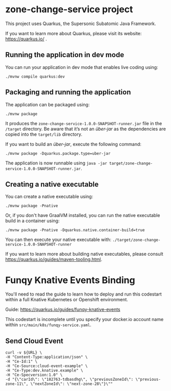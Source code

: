 # zone-change-service project

This project uses Quarkus, the Supersonic Subatomic Java Framework.

If you want to learn more about Quarkus, please visit its website: https://quarkus.io/ .

## Running the application in dev mode

You can run your application in dev mode that enables live coding using:
```shell script
./mvnw compile quarkus:dev
```

## Packaging and running the application

The application can be packaged using:
```shell script
./mvnw package
```
It produces the `zone-change-service-1.0.0-SNAPSHOT-runner.jar` file in the `/target` directory.
Be aware that it’s not an _über-jar_ as the dependencies are copied into the `target/lib` directory.

If you want to build an _über-jar_, execute the following command:
```shell script
./mvnw package -Dquarkus.package.type=uber-jar
```

The application is now runnable using `java -jar target/zone-change-service-1.0.0-SNAPSHOT-runner.jar`.

## Creating a native executable

You can create a native executable using: 
```shell script
./mvnw package -Pnative
```

Or, if you don't have GraalVM installed, you can run the native executable build in a container using: 
```shell script
./mvnw package -Pnative -Dquarkus.native.container-build=true
```

You can then execute your native executable with: `./target/zone-change-service-1.0.0-SNAPSHOT-runner`

If you want to learn more about building native executables, please consult https://quarkus.io/guides/maven-tooling.html.

# Funqy Knative Events Binding

You'll need to read the guide to learn how to deploy and run this codestart within a full Knative Kubernetes or Openshift
environment.

Guide: https://quarkus.io/guides/funqy-knative-events

This codestart is incomplete until you specify your docker.io account name within `src/main/k8s/funqy-service.yaml`.

## Send Cloud Event

```shell script
curl -v ${URL} \
-H "Content-Type:application/json" \
-H "Ce-Id:1" \
-H "Ce-Source:cloud-event-example" \
-H "Ce-Type:dev.knative.example" \
-H "Ce-Specversion:1.0" \
-d "{\"carId\": \"182763-tdbasdhg\", \"previousZoneId\": \"previous-zone-11\", \"nextZoneId\": \"next-zone-28\"}\""
```
